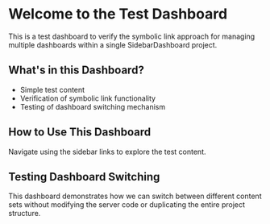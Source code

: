 # Welcome to the Test Dashboard

This is a test dashboard to verify the symbolic link approach for managing multiple dashboards within a single SidebarDashboard project.

## What's in this Dashboard?

- Simple test content
- Verification of symbolic link functionality
- Testing of dashboard switching mechanism

## How to Use This Dashboard

Navigate using the sidebar links to explore the test content.

## Testing Dashboard Switching

This dashboard demonstrates how we can switch between different content sets without modifying the server code or duplicating the entire project structure.
